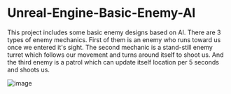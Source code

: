 # Unreal-Engine-Basic-Enemy-AI

This project includes some basic enemy designs based on AI. There are 3 types of enemy mechanics.
First of them is an enemy who runs toward us once we entered it's sight.
The second mechanic is a stand-still enemy turret which follows our movement and turns around itself to shoot us.
And the third enemy is a patrol which can update itself location per 5 seconds and shoots us.

![image](https://user-images.githubusercontent.com/45573977/184360078-f2ad7ef3-7b51-43d8-9b88-75f3c986c883.png)



